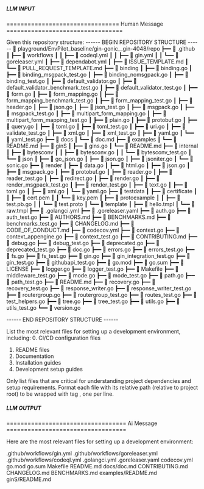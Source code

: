 ##### LLM INPUT #####
================================ Human Message =================================

Given this repository structure:
------ BEGIN REPOSITORY STRUCTURE ------
📂 playground/EnvPilot_baseline/gin-gonic__gin-4048/repo
┣━━ 📂 .github
┃   ┣━━ 📂 workflows
┃   ┃   ┣━━ 📄 codeql.yml
┃   ┃   ┣━━ 📄 gin.yml
┃   ┃   ┗━━ 📄 goreleaser.yml
┃   ┣━━ 📄 dependabot.yml
┃   ┣━━ 📄 ISSUE_TEMPLATE.md
┃   ┗━━ 📄 PULL_REQUEST_TEMPLATE.md
┣━━ 📂 binding
┃   ┣━━ 📄 binding.go
┃   ┣━━ 📄 binding_msgpack_test.go
┃   ┣━━ 📄 binding_nomsgpack.go
┃   ┣━━ 📄 binding_test.go
┃   ┣━━ 📄 default_validator.go
┃   ┣━━ 📄 default_validator_benchmark_test.go
┃   ┣━━ 📄 default_validator_test.go
┃   ┣━━ 📄 form.go
┃   ┣━━ 📄 form_mapping.go
┃   ┣━━ 📄 form_mapping_benchmark_test.go
┃   ┣━━ 📄 form_mapping_test.go
┃   ┣━━ 📄 header.go
┃   ┣━━ 📄 json.go
┃   ┣━━ 📄 json_test.go
┃   ┣━━ 📄 msgpack.go
┃   ┣━━ 📄 msgpack_test.go
┃   ┣━━ 📄 multipart_form_mapping.go
┃   ┣━━ 📄 multipart_form_mapping_test.go
┃   ┣━━ 📄 plain.go
┃   ┣━━ 📄 protobuf.go
┃   ┣━━ 📄 query.go
┃   ┣━━ 📄 toml.go
┃   ┣━━ 📄 toml_test.go
┃   ┣━━ 📄 uri.go
┃   ┣━━ 📄 validate_test.go
┃   ┣━━ 📄 xml.go
┃   ┣━━ 📄 xml_test.go
┃   ┣━━ 📄 yaml.go
┃   ┗━━ 📄 yaml_test.go
┣━━ 📂 docs
┃   ┗━━ 📄 doc.md
┣━━ 📂 examples
┃   ┗━━ 📄 README.md
┣━━ 📂 ginS
┃   ┣━━ 📄 gins.go
┃   ┗━━ 📄 README.md
┣━━ 📂 internal
┃   ┣━━ 📂 bytesconv
┃   ┃   ┣━━ 📄 bytesconv.go
┃   ┃   ┗━━ 📄 bytesconv_test.go
┃   ┗━━ 📂 json
┃       ┣━━ 📄 go_json.go
┃       ┣━━ 📄 json.go
┃       ┣━━ 📄 jsoniter.go
┃       ┗━━ 📄 sonic.go
┣━━ 📂 render
┃   ┣━━ 📄 data.go
┃   ┣━━ 📄 html.go
┃   ┣━━ 📄 json.go
┃   ┣━━ 📄 msgpack.go
┃   ┣━━ 📄 protobuf.go
┃   ┣━━ 📄 reader.go
┃   ┣━━ 📄 reader_test.go
┃   ┣━━ 📄 redirect.go
┃   ┣━━ 📄 render.go
┃   ┣━━ 📄 render_msgpack_test.go
┃   ┣━━ 📄 render_test.go
┃   ┣━━ 📄 text.go
┃   ┣━━ 📄 toml.go
┃   ┣━━ 📄 xml.go
┃   ┗━━ 📄 yaml.go
┣━━ 📂 testdata
┃   ┣━━ 📂 certificate
┃   ┃   ┣━━ 📄 cert.pem
┃   ┃   ┗━━ 📄 key.pem
┃   ┣━━ 📂 protoexample
┃   ┃   ┣━━ 📄 test.pb.go
┃   ┃   ┗━━ 📄 test.proto
┃   ┗━━ 📂 template
┃       ┣━━ 📄 hello.tmpl
┃       ┗━━ 📄 raw.tmpl
┣━━ 📄 .golangci.yml
┣━━ 📄 .goreleaser.yaml
┣━━ 📄 auth.go
┣━━ 📄 auth_test.go
┣━━ 📄 AUTHORS.md
┣━━ 📄 BENCHMARKS.md
┣━━ 📄 benchmarks_test.go
┣━━ 📄 CHANGELOG.md
┣━━ 📄 CODE_OF_CONDUCT.md
┣━━ 📄 codecov.yml
┣━━ 📄 context.go
┣━━ 📄 context_appengine.go
┣━━ 📄 context_test.go
┣━━ 📄 CONTRIBUTING.md
┣━━ 📄 debug.go
┣━━ 📄 debug_test.go
┣━━ 📄 deprecated.go
┣━━ 📄 deprecated_test.go
┣━━ 📄 doc.go
┣━━ 📄 errors.go
┣━━ 📄 errors_test.go
┣━━ 📄 fs.go
┣━━ 📄 fs_test.go
┣━━ 📄 gin.go
┣━━ 📄 gin_integration_test.go
┣━━ 📄 gin_test.go
┣━━ 📄 githubapi_test.go
┣━━ 📄 go.mod
┣━━ 📄 go.sum
┣━━ 📄 LICENSE
┣━━ 📄 logger.go
┣━━ 📄 logger_test.go
┣━━ 📄 Makefile
┣━━ 📄 middleware_test.go
┣━━ 📄 mode.go
┣━━ 📄 mode_test.go
┣━━ 📄 path.go
┣━━ 📄 path_test.go
┣━━ 📄 README.md
┣━━ 📄 recovery.go
┣━━ 📄 recovery_test.go
┣━━ 📄 response_writer.go
┣━━ 📄 response_writer_test.go
┣━━ 📄 routergroup.go
┣━━ 📄 routergroup_test.go
┣━━ 📄 routes_test.go
┣━━ 📄 test_helpers.go
┣━━ 📄 tree.go
┣━━ 📄 tree_test.go
┣━━ 📄 utils.go
┣━━ 📄 utils_test.go
┗━━ 📄 version.go

------ END REPOSITORY STRUCTURE ------

List the most relevant files for setting up a development environment, including:
0. CI/CD configuration files
1. README files
2. Documentation
3. Installation guides
4. Development setup guides

Only list files that are critical for understanding project dependencies and setup requirements.
Format each file with its relative path (relative to project root) to be wrapped with tag <file> </file>, one per line.
##### LLM OUTPUT #####
================================== Ai Message ==================================

Here are the most relevant files for setting up a development environment:

<file>.github/workflows/gin.yml</file>
<file>.github/workflows/goreleaser.yml</file>
<file>.github/workflows/codeql.yml</file>
<file>.golangci.yml</file>
<file>.goreleaser.yaml</file>
<file>codecov.yml</file>
<file>go.mod</file>
<file>go.sum</file>
<file>Makefile</file>
<file>README.md</file>
<file>docs/doc.md</file>
<file>CONTRIBUTING.md</file>
<file>CHANGELOG.md</file>
<file>BENCHMARKS.md</file>
<file>examples/README.md</file>
<file>ginS/README.md</file>
